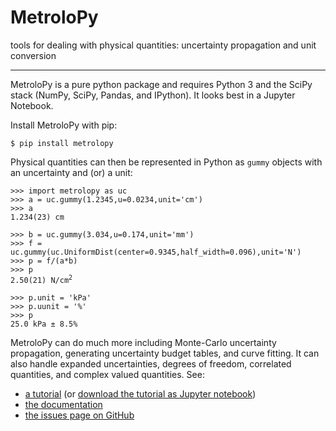 # MetroloPy

tools for dealing with physical quantities:  uncertainty propagation and unit conversion

---

MetroloPy is a pure python package and requires Python 3 and the SciPy stack (NumPy, SciPy, Pandas, and IPython).  It looks best in a Jupyter Notebook.

Install MetroloPy with pip:

```
$ pip install metrolopy
```

Physical quantities can then be represented in Python as `gummy` objects with an uncertainty and (or) a unit:

<pre><code>&gt;&gt;&gt; import metrolopy as uc
&gt;&gt;&gt; a = uc.gummy(1.2345,u=0.0234,unit='cm')
&gt;&gt;&gt; a
1.234(23) cm

&gt;&gt;&gt; b = uc.gummy(3.034,u=0.174,unit='mm')
&gt;&gt;&gt; f = uc.gummy(uc.UniformDist(center=0.9345,half_width=0.096),unit='N')
&gt;&gt;&gt; p = f/(a*b)
&gt;&gt;&gt; p
2.50(21) N/cm<sup>2</sup>

&gt;&gt;&gt; p.unit = 'kPa'
&gt;&gt;&gt; p.uunit = '%'
&gt;&gt;&gt; p
25.0 kPa &plusmn; 8.5%
</code></pre>

MetroloPy can do much more including Monte-Carlo uncertainty propagation, generating uncertainty budget tables, and curve fitting.  It can also handle expanded uncertainties, degrees of freedom, correlated quantities, and complex valued quantities. See:

* [a tutorial](https://nrc-cnrc.github.io/MetroloPy/_build/html/_static/tutorial.html) (or  <a href="https://nrc-cnrc.github.io/MetroloPy/_build/html/_downloads/tutorial.ipynb" download> download the tutorial as Jupyter notebook</a>)
* [the documentation](https://nrc-cnrc.github.io/MetroloPy/)
* [the issues page on GitHub](https://github.com/nrc-cnrc/Metrolopy/issues)

